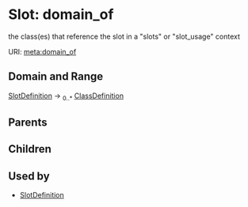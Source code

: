 
# Slot: domain_of


the class(es) that reference the slot in a "slots" or "slot_usage" context

URI: [meta:domain_of](https://w3id.org/linkml/meta/domain_of)


## Domain and Range

[SlotDefinition](SlotDefinition.md) ->  <sub>0..*</sub> [ClassDefinition](ClassDefinition.md)

## Parents


## Children


## Used by

 * [SlotDefinition](SlotDefinition.md)
